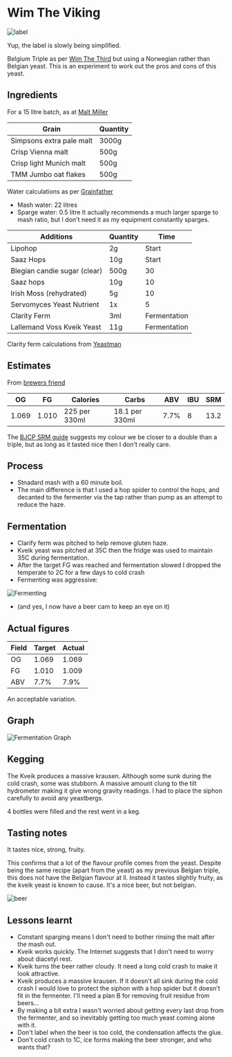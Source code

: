 # Wim The Viking

![label](label.jpg)

Yup, the label is slowly being simplified.

Belgium Triple as per [Wim The Third](/Wim-the-Third/) but using a Norwegian rather than Belgian yeast.
This is an experiment to work out the pros and cons of this yeast.

## Ingredients

For a 15 litre batch, as at [Malt Miller](https://www.themaltmiller.co.uk/rg/?id=272902)

| Grain                          | Quantity |
| ------------------------------ | -------- |
| Simpsons extra pale malt       | 3000g    |
| Crisp Vienna malt              | 500g     |
| Crisp light Munich malt        | 500g     |
| TMM Jumbo oat flakes           | 500g     |

Water calculations as per [Grainfather](https://shop.grainfather.com/brewing-calculators)
* Mash water: 22 litres
* Sparge water: 0.5 litre
It actually recommends a much larger sparge to mash ratio, but I don't need it as my equipment constantly sparges.

| Additions                              | Quantity | Time         |
| -------------------------------------- | -------- | ------------ |
| Lipohop                                | 2g       | Start        |
| Saaz Hops                              | 10g      | Start        |
| Blegian candie sugar (clear)           | 500g     | 30           |
| Saaz hops                              | 10g      | 10           |
| Irish Moss (rehydrated)                | 5g       | 10           |
| Servomyces Yeast Nutrient              | 1x       | 5            |
| Clarity Ferm                           | 3ml      | Fermentation |
| Lallemand Voss Kveik  Yeast            | 11g      | Fermentation |

Clarity ferm calculations from [Yeastman](https://yeastman.com/calculator)



## Estimates

From [brewers friend](https://www.brewersfriend.com)

| OG    | FG    | Calories     | Carbs         | ABV  | IBU  | SRM  |
| ----- | ----- | ------------ | ------------- |---- | ---- | ---- |
| 1.069 | 1.010 | 225 per 330ml | 18.1 per 330ml | 7.7% | 8   | 13.2   |

The [BJCP SRM guide](https://www.brewersfriend.com/2017/05/07/beer-styles-srm-color-chart-2017-update/) suggests my colour we be closer to a double than a triple, but as long as it tasted nice then I don't really  care.


## Process
* Stnadard mash with a 60 minute boil.
* The main difference is that I used a hop spider to control the hops, and decanted to the fermenter via the tap rather than pump as an attempt to reduce the haze.

## Fermentation

* Clarify ferm was pitched to help remove gluten haze.
* Kveik yeast was pitched at 35C then the fridge was used to maintain 35C during fermentation.
* After the target FG was reached and fermentation slowed I dropped the temperate to 2C for a few days to cold crash
* Fermenting was aggressive:

![Fermenting](fermenting.jpg)

* (and yes, I now have a beer cam to keep an eye on it)


## Actual figures


| Field       | Target        | Actual |
| ----------- | ------------- | ------ |
| OG          | 1.069         |1.069   |
| FG          | 1.010         |1.009   |
| ABV         | 7.7%          | 7.9%   |

An acceptable variation.

## Graph

![Fermentation Graph](graph.png)

## Kegging
The Kveik produces a massive krausen. Although some sunk during the cold crash, some was stubborn. A massive amount clung to the tilt hydrometer making it give wrong gravity readings. I had to place the siphon carefully to avoid any yeastbergs.

4 bottles were filled and the rest went in a keg.


## Tasting notes
It tastes nice, strong, fruity.

This confirms that a lot of the flavour profile comes from the yeast. Despite being the same recipe (apart from the yeast) as my previous Belgian triple, this does not have the Belgian flavour at ll. Instead it tastes slightly fruity, as the kveik yeast is known to cause. It's a nice beer, but not belgian.

![beer](beer.jpg)


## Lessons learnt
* Constant sparging means I don't need to bother rinsing the malt after the mash out.
* Kveik works quickly. The Internet suggests that I don't need to worry about diacetyl rest.
* Kveik turns the beer rather cloudy. It need a long cold crash to make it look attractive.
* Kveik produces a massive krausen. If it doesn't all sink during the cold crash I would love to protect the siphon with a hop spider but it doesn't fit in the fermenter. I'll need a plan B for removing fruit residue from beers...
* By making a bit extra I wasn't worried about getting every last drop from the fermenter, and so inevitably getting too much yeast coming alone with it.
* Don't label when the beer is too cold, the condensation affects the glue.
* Don't cold crash to 1C, ice forms making the beer stronger, and who wants that?
